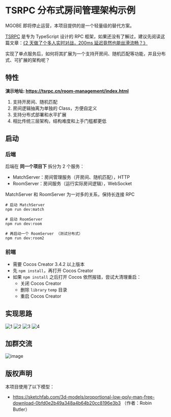 TSRPC 分布式房间管理架构示例
===

MGOBE 即将停止运营，本项目提供的是一个轻量级的替代方案。

[TSRPC](https://tsrpc.cn) 是专为 TypeScript 设计的 RPC 框架，如果还没有了解过，建议先阅读这篇文章：[《2 天做了个多人实时对战，200ms 延迟竟然也能丝滑流畅？》](https://mp.weixin.qq.com/s/V1YWPF5LmY-l1L5LF2nR3A)

实现了单点服务后，如何将其扩展为一个支持开房间、随机匹配等功能，并且分布式、可扩展的架构呢？

## 特性

**演示地址: https://tsrpc.cn/room-management/index.html**

1. 支持开房间、随机匹配
2. 房间逻辑抽离为单独的 Class，方便自定义
3. 支持分布式部署和水平扩展
4. 相比传统三层架构，结构难度和上手门槛都更低

## 启动

### 后端

后端在 **同一个项目下** 拆分为 2 个服务：
- MatchServer：房间管理服务（开房间、随机匹配），HTTP
- RoomServer：房间服务（运行实际房间逻辑），WebSocket

MatchServer 和 RoomServer 为一对多的关系，保持长连接 RPC

```shell
# 启动 MatchServer
npm run dev:match

# 启动 RoomServer
npm run dev:room

# 再启动一个 RoomServer （测试分布式）
npm run dev:room2
```

### 前端

- 需要 Cocos Creator 3.4.2 以上版本
- 先 `npm install`，再打开 Cocos Creator
- 如果 `npm install` 之后打开 Cocos 依然报错，尝试大清理重启：
    - 关闭 Cocos Creator
    - 删除 `library` `temp` 目录
    - 重启 Cocos Creator

## 实现思路

![1](https://user-images.githubusercontent.com/1681689/165915071-6556cf8a-1292-4db4-acff-e0bec3ac358c.png)
![2](https://user-images.githubusercontent.com/1681689/165915078-e7ef32fd-43d0-4bb5-aa05-825a8dce613f.png)
![3](https://user-images.githubusercontent.com/1681689/165915082-9fca98e6-1907-4f60-b32d-8b06890dc8cf.png)
![4](https://user-images.githubusercontent.com/1681689/165915090-e278fdda-8379-4c79-b622-9e276d9e91dc.png)

## 加群交流

![image](https://user-images.githubusercontent.com/1681689/165915560-cbe2520a-b654-472b-828e-e42252d5e32f.png)

## 版权声明

本项目使用了以下模型：
- https://sketchfab.com/3d-models/proportional-low-poly-man-free-download-0bfd0e2b49a348a4b64b20cc8196e3b3  （作者：Robin Butler）